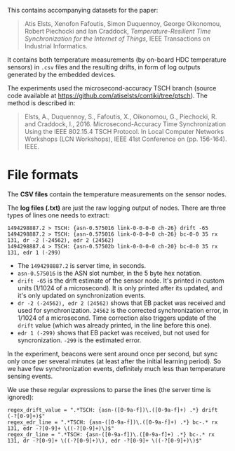 This contains accompanying datasets for the paper:

> Atis Elsts, Xenofon Fafoutis, Simon Duquennoy, George Oikonomou, Robert Piechocki and Ian Craddock, *Temperature-Resilient Time Synchronization for the Internet of Things*, IEEE Transactions on Industrial Informatics.

It contains both temperature measurements (by on-board HDC temperature sensors) in `.csv` files and the resulting drifts, in form of log outputs generated by the embedded devices.


The experiments used the microsecond-accuracy TSCH branch (source code available at https://github.com/atiselsts/contiki/tree/ptsch). The method is described in:

> Elsts, A., Duquennoy, S., Fafoutis, X., Oikonomou, G., Piechocki, R. and Craddock, I., 2016. Microsecond-Accuracy Time Synchronization Using the IEEE 802.15.4 TSCH Protocol. In Local Computer Networks Workshops (LCN Workshops), IEEE 41st Conference on (pp. 156-164). IEEE.


# File formats

The **CSV files** contain the temperature measurements on the sensor nodes.

The **log files (.txt)** are just the raw logging output of nodes.  There are three types of lines one needs to extract:

```
1494298887.2 > TSCH: {asn-0.575016 link-0-0-0-0 ch-26} drift -65
1494298887.2 > TSCH: {asn-0.575016 link-0-0-0-0 ch-26} bc-0-0 35 rx 131, dr -2 (-24562), edr 2 (24562)
1494298887.4 > TSCH: {asn-0.57502b link-0-0-0-0 ch-20} bc-0-0 35 rx 131, edr 1 (-299)
```

- The `1494298887.2` is server time, in seconds.
- `asn-0.575016` is the ASN slot number, in the 5 byte hex notation.
- `drift -65` is the drift estimate of the sensor node. It's printed in custom units (1/1024 of a microsecond). It is only printed after its updated, and it's only updated on synchronization events.
- `dr -2 (-24562), edr 2 (24562)` shows that EB packet was received and used for synchronization.  `24562` is the corrected synchronization error, in 1/1024 of a microsecond. Time correction also triggers update of the `drift` value (which was already printed, in the line before this one).
- `edr 1 (-299)` shows that EB packet was received, but not used for syncronization. `-299` is the estimated error.

In the experiment, beacons were sent around once per second, but sync only once per several minutes (at least after the initial learning period). So we have few synchronization events, definitely much less than temperature sensing events.

We use these regular expressions to parse the lines (the server time is ignored):
```
regex_drift_value = ".*TSCH: {asn-([0-9a-f])\.([0-9a-f]+) .*} drift (-?[0-9]+)$"
regex_edr_line = ".*TSCH: {asn-([0-9a-f])\.([0-9a-f]+) .*} bc-.* rx 131, edr -?[0-9]+ \((-?[0-9]+)\)$"
regex_dr_line = ".*TSCH: {asn-([0-9a-f])\.([0-9a-f]+) .*} bc-.* rx 131, dr -?[0-9]+ \((-?[0-9]+)\), edr -?[0-9]+ \((-?[0-9]+)\)$"

```
